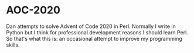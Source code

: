 # AOC-2020
Dan attempts to solve Advent of Code 2020 in Perl. Normally I write in Python but I think for professional development reasons I should learn Perl. So that's what this is: an occasional attempt to improve my programming skills.
